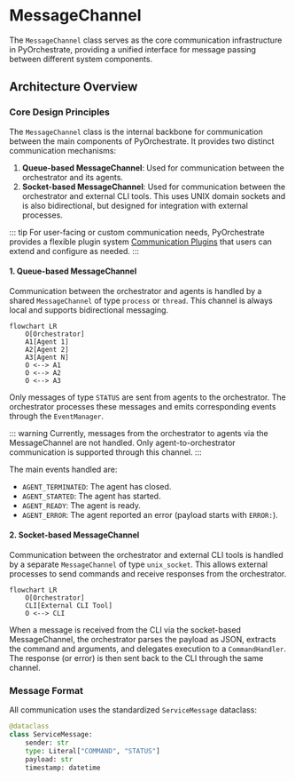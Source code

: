 # MessageChannel

The `MessageChannel` class serves as the core communication infrastructure in PyOrchestrate, providing a unified interface for message passing between different system components.

## Architecture Overview

### Core Design Principles

The `MessageChannel` class is the internal backbone for communication between the main components of PyOrchestrate. It provides two distinct communication mechanisms:

1. **Queue-based MessageChannel**: Used for communication between the orchestrator and its agents.
2. **Socket-based MessageChannel**: Used for communication between the orchestrator and external CLI tools. This uses UNIX domain sockets and is also bidirectional, but designed for integration with external processes.

::: tip
For user-facing or custom communication needs, PyOrchestrate provides a flexible plugin system [Communication Plugins](../../learn/agents/plugins/communication-plugins.md) that users can extend and configure as needed.
:::

#### 1. Queue-based MessageChannel

Communication between the orchestrator and agents is handled by a shared `MessageChannel` of type `process` or `thread`. This channel is always local and supports bidirectional messaging.

```mermaid
flowchart LR
    O[Orchestrator]
    A1[Agent 1]
    A2[Agent 2]
    A3[Agent N]
    O <--> A1
    O <--> A2
    O <--> A3
```

Only messages of type `STATUS` are sent from agents to the orchestrator. The orchestrator processes these messages and emits corresponding events through the `EventManager`.

::: warning
Currently, messages from the orchestrator to agents via the MessageChannel are not handled. Only agent-to-orchestrator communication is supported through this channel.
:::

The main events handled are:

- `AGENT_TERMINATED`: The agent has closed.
- `AGENT_STARTED`: The agent has started.
- `AGENT_READY`: The agent is ready.
- `AGENT_ERROR`: The agent reported an error (payload starts with `ERROR:`).

#### 2. Socket-based MessageChannel

Communication between the orchestrator and external CLI tools is handled by a separate `MessageChannel` of type `unix_socket`. This allows external processes to send commands and receive responses from the orchestrator.

```mermaid
flowchart LR
    O[Orchestrator]
    CLI[External CLI Tool]
    O <--> CLI
```

When a message is received from the CLI via the socket-based MessageChannel, the orchestrator parses the payload as JSON, extracts the command and arguments, and delegates execution to a `CommandHandler`. The response (or error) is then sent back to the CLI through the same channel.

### Message Format

All communication uses the standardized `ServiceMessage` dataclass:

```python
@dataclass
class ServiceMessage:
    sender: str
    type: Literal["COMMAND", "STATUS"] 
    payload: str
    timestamp: datetime
```

